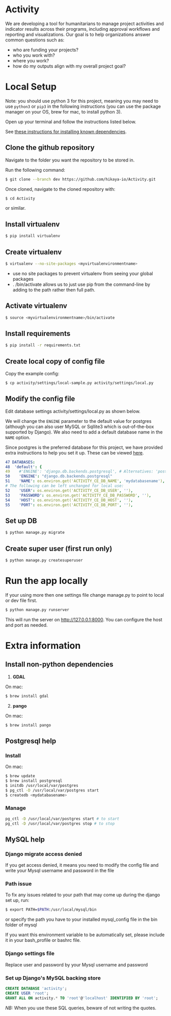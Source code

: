 Activity
====

We are developing a tool for humanitarians to manage project activities and indicator results across their programs, including approval workflows and reporting and visualizations. Our goal is to help organizations answer common questions such as:
* who are funding your projects?
* who you work with?
* where you work?
* how do my outputs align with my overall project goal?

<!-- ## Configuration
Copy the activity/settings/local-sample.py to local.py and modify for your environment.

## To deploy changes in activity servers
Once all your changes have been committed to the repo, and before pushing them, run:
`. travis.sh` -->

<!-- ## To deploy locally via Docker
Run the following commands from the root of this repository:

NB: Ensure you have docker installed on your machine
  - `docker-compose build .`
  # run  migrations
  - `docker-compose run web python /code/manage.py migrate --noinput`
  # create superuser
  - `docker-compose run web python /code/manage.py createsuperuser`
  # start the app
  - `docker-compose up -d --build`
  # open on browser
  - `http://127.0.0.1:8000/` -->

# Local Setup

Note: you should use python 3 for this project, meaning you may need to use `python3` or `pip3` in the following instructions (you can use the package manager on your OS, brew for mac, to install python 3).

Open up your terminal and follow the instructions listed below.

See [these instructions for installing known dependencies](#install-non-python-dependencies).

## Clone the github repository

Navigate to the folder you want the repository to be stored in.

Run the following command:
```bash
$ git clone --branch dev https://github.com/hikaya-io/Activity.git
```

Once cloned, navigate to the cloned repository with:
```bash
$ cd Activity
```
or similar.

## Install virtualenv

```bash
$ pip install virtualenv
```

## Create virtualenv

```bash
$ virtualenv --no-site-packages <myvirtualenvironmentname>
```
* use no site packages to prevent virtualenv from seeing your global packages
* . <myvirtualenvironmentname>/bin/activate allows us to just use pip from the command-line by adding to the path rather then full path.

## Activate virtualenv

```bash
$ source <myvirtualenvironmentname>/bin/activate
```

## Install requirements

```bash
$ pip install -r requirements.txt
```

## Create local copy of config file

Copy the example config:
```bash
$ cp activity/settings/local-sample.py activity/settings/local.py
```

## Modify the config file
Edit database settings activity/settings/local.py as shown below.

We will change the `ENGINE` parameter to the default value for postgres (although you can also user MySQL or Sqllite3 which is out-of-the-box supported by Django). We also need to add a default database name in the `NAME` option.

Since postgres is the preferred database for this project, we have provided extra instructions to help you set it up. These can be viewed [here](#postgresql-help).

```yaml
47 DATABASES:
48  'default': {
49    #'ENGINE': 'django.db.backends.postgresql', # Alternatives: 'postgresql', 'postgresql_psycopg2', 'mysql', 'sqlite3' or 'oracle'.
50    'ENGINE': "django.db.backends.postgresql"
51    'NAME': os.environ.get('ACTIVITY_CE_DB_NAME', 'mydatabasename'), # replace mydatabasename here with the name of your database
# The following can be left unchanged for local use:
52    'USER': os.environ.get('ACTIVITY_CE_DB_USER', ''),
53    'PASSWORD': os.environ.get('ACTIVITY_CE_DB_PASSWORD', ''),
54    'HOST': os.environ.get('ACTIVITY_CE_DB_HOST', ''),
55    'PORT': os.environ.get('ACTIVITY_CE_DB_PORT', ''),
```

## Set up DB

```bash
$ python manage.py migrate
```

## Create super user (first run only)

```bash
$ python manage.py createsuperuser
```

# Run the app locally

If your using more then one settings file change manage.py to point to local or dev file first.
```bash
$ python manage.py runserver
```

<!-- ## GOOGLE API
```bash
$ sudo pip install --upgrade google-api-python-client
``` -->

This will run the server on http://127.0.0.1:8000. You can configure the host and port as needed.

# Extra information

## Install non-python dependencies

1. **GDAL**

On mac:
```bash
$ brew install gdal
```

2. **pango**

On mac:
```bash
$ brew install pango
```

## Postgresql help

### Install

On mac:
```bash
$ brew update
$ brew install postgresql
$ initdb /usr/local/var/postgres
$ pg_ctl -D /usr/local/var/postgres start
$ createdb <mydatabasename>
```

### Manage

```bash
pg_ctl -D /usr/local/var/postgres start # to start
pg_ctl -D /usr/local/var/postgres stop # to stop
```

## MySQL help

### Django migrate access denied

If you get access denied, it means you need to modify the config file and write your Mysql username and password in the file

### Path issue

To fix any issues related to your path that may come up during the django set up, run:
```bash
$ export PATH=$PATH:/usr/local/mysql/bin
```
or specify the path you have to your installed mysql_config file in the bin folder of mysql

If you want this environment variable to be automatically set, please include it in your bash_profile or bashrc file.

### Django settings file
Replace user and password by your Mysql username and password

### Set up Django's MySQL backing store
```sql
CREATE DATABASE 'activity';
CREATE USER 'root';
GRANT ALL ON activity.* TO 'root'@'localhost' IDENTIFIED BY 'root';
```
*NB:* When you use these SQL queries, beware of not writing the quotes.
